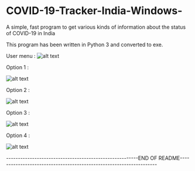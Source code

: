 # COVID-19-Tracker-India-Windows-
A simple, fast program to get various kinds of information about the status of COVID-19 in India

This program has been written in Python 3 and converted to exe.

User menu :
![alt text](https://github.com/deeptadeeproy/COVID-19-Tracker-India-Windows-/blob/master/menu.PNG)

Option 1 :

![alt text](https://github.com/deeptadeeproy/COVID-19-Tracker-India-Windows-/blob/master/oprtion1.PNG)

Option 2 :

![alt text](https://github.com/deeptadeeproy/COVID-19-Tracker-India-Windows-/blob/master/option2.PNG)

Option 3 :

![alt text](https://github.com/deeptadeeproy/COVID-19-Tracker-India-Windows-/blob/master/option3.PNG)

Option 4 :

![alt text](https://github.com/deeptadeeproy/COVID-19-Tracker-India-Windows-/blob/master/option4.PNG)


--------------------------------------------------------END OF README--------------------------------------------------------------------
